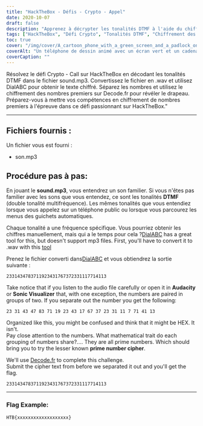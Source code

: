 ```yaml
---
title: "HackTheBox - Défis - Crypto - Appel"
date: 2020-10-07
draft: false
description: "Apprenez à décrypter les tonalités DTMF à l'aide du chiffrement des nombres premiers pour résoudre le défi Crypto - Call sur HackTheBox."
tags: ["HackTheBox", "Défi Crypto", "Tonalités DTMF", "Chiffrement des nombres premiers", "Décryptage", "Résoudre des puzzles", "Cryptographie", "Conversion audio", "ComposezABC", "Decode.fr", "WAV", "MP3", "Fréquence", "Trait mathématique", "Drapeau", "Audace", "Visualiseur sonique", "Nombres", "Menus des guichets automatiques", "Téléphone public"]
toc: true
cover: "/img/cover/A_cartoon_phone_with_a_green_screen_and_a_padlock_on_it.png"
coverAlt: "Un téléphone de dessin animé avec un écran vert et un cadenas dessus, symbolisant la sécurité et le cryptage, avec des tonalités DTMF représentées dans le motif"
coverCaption: ""
---
```


Résolvez le défi Crypto - Call sur HackTheBox en décodant les tonalités DTMF dans le fichier sound.mp3. Convertissez le fichier en .wav et utilisez DialABC pour obtenir le texte chiffré. Séparez les nombres et utilisez le chiffrement des nombres premiers sur Decode.fr pour révéler le drapeau. Préparez-vous à mettre vos compétences en chiffrement de nombres premiers à l'épreuve dans ce défi passionnant sur HackTheBox."

______

## Fichiers fournis :

Un fichier vous est fourni :
- son.mp3

## Procédure pas à pas:

En jouant le **sound.mp3**, vous entendrez un son familier. Si vous n'êtes pas familier avec les sons que vous entendez, ce sont les tonalités **DTMF** (double tonalité multifréquence). Les mêmes tonalités que vous entendiez lorsque vous appelez sur un téléphone public ou lorsque vous parcourez les menus des guichets automatiques.

Chaque tonalité a une fréquence spécifique. Vous pourriez obtenir les chiffres manuellement, mais qui a le temps pour cela ?[DialABC](http://www.dialabc.com/sound/detect/index.html) has a great tool for this, but doesn't support mp3 files. First, you'll have to convert it to .wav with this [tool](https://online-audio-converter.com/)

Prenez le fichier converti dans[DialABC](http://www.dialabc.com/sound/detect/index.html) et vous obtiendrez la sortie suivante :
```
2331434783711923431767372331117714113
```
 
Take notice that if you listen to the audio file carefully or open it in **Audacity** or **Sonic Visualizer** that, with one exception, the numbers are paired in groups of two.
If you separate out the number you get the following:
```
23 31 43 47 83 71 19 23 43 17 67 37 23 31 11 7 71 41 13
```

Organized like this, you might be confused and think that it might be HEX. It isn't.  
Pay close attention to the numbers. What mathematical trait do each grouping of numbers share?....
They are all prime numbers. Which should bring you to try the lesser known **prime number cipher**.

We'll use [Decode.fr](https://www.dcode.fr/prime-numbers-cipher) to complete this challenge.   
Submit the cipher text from before we separated it out and you'll get the flag.
```
2331434783711923431767372331117714113
```

______

### Flag Example:
```
HTB{xxxxxxxxxxxxxxxxxxx}
```